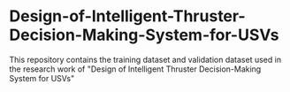 # Design-of-Intelligent-Thruster-Decision-Making-System-for-USVs
This repository contains the training dataset and validation dataset used in the research work of "Design of Intelligent Thruster Decision-Making System for USVs"
